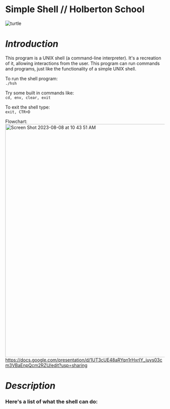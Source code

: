 # Simple Shell // Holberton School
![turtle](https://github.com/PuzzleEmptyM/holbertonschool-simple_shell/assets/57630651/e10a31ad-f94f-4489-8081-60b05d9000f9)

# _Introduction_
This program is a UNIX shell (a command-line interpreter). It's a recreation of it, allowing interactions from the user. This program can run commands and programs, just like the functionality of a simple UNIX shell.

To run the shell program:\
`./hsh`

Try some built in commands like:\
`cd, env, clear, exit`

To exit the shell type:\
`exit, CTR+D`

Flowchart:\
<img width="735" alt="Screen Shot 2023-08-08 at 10 43 51 AM" src="https://github.com/PuzzleEmptyM/holbertonschool-simple_shell/assets/129412985/4662d6cf-fa5f-4fb4-8b7a-187d9a4498d1">
https://docs.google.com/presentation/d/1UT3cUE48aRYqn1rHxrIY_juys03cm3VBaEnpQcm2RZU/edit?usp=sharing

# _Description_
### **Here's a list of what the shell can do:**
